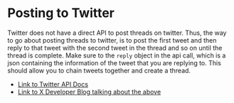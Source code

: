 # Posting to Twitter

Twitter does not have a direct API to post threads on twitter. Thus, the way to go about posting threads to twitter, is to post the first tweet and then reply to that tweet with the second tweet in the thread and so on until the thread is complete. Make sure to the `reply` object in the api call, which is a json containing the information of the tweet that you are replying to. This should allow you to chain tweets together and create a thread.

- [Link to Twitter API Docs](https://developer.twitter.com/en/docs/twitter-api/tweets/manage-tweets/api-reference/post-tweets)
- [Link to X Developer Blog talking about the above](https://devcommunity.x.com/t/is-there-a-way-to-post-a-twitter-thread-in-api/174942)
